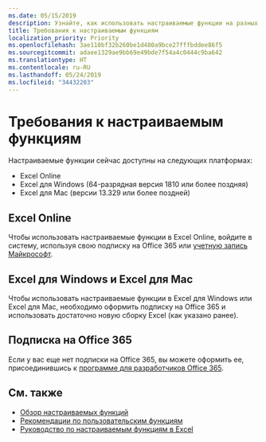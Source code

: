 ```yaml
---
ms.date: 05/15/2019
description: Узнайте, как использовать настраиваемые функции на разных платформах.
title: Требования к настраиваемым функциям
localization_priority: Priority
ms.openlocfilehash: 3ae110bf32b260be1d480a9bce27fffbddee86f5
ms.sourcegitcommit: adaee1329ae9bb69e49bde7f54a4c0444c9ba642
ms.translationtype: HT
ms.contentlocale: ru-RU
ms.lasthandoff: 05/24/2019
ms.locfileid: "34432203"
---
```

# <a name="custom-functions-requirements"></a>Требования к настраиваемым функциям

Настраиваемые функции сейчас доступны на следующих платформах:

- Excel Online
- Excel для Windows (64-разрядная версия 1810 или более поздняя)
- Excel для Mac (версии 13.329 или более поздней)

## <a name="excel-online"></a>Excel Online
Чтобы использовать настраиваемые функции в Excel Online, войдите в систему, используя свою подписку на Office 365 или [учетную запись Майкрософт](https://account.microsoft.com/account).

## <a name="excel-on-windows-and-excel-for-mac"></a>Excel для Windows и Excel для Mac
Чтобы использовать настраиваемые функции в Excel для Windows или Excel для Mac, необходимо оформить подписку на Office 365 и использовать достаточно новую сборку Excel (как указано ранее).

## <a name="subscribe-to-office-365"></a>Подписка на Office 365
Если у вас еще нет подписки на Office 365, вы можете оформить ее, присоединившись к [программе для разработчиков Office 365](https://developer.microsoft.com/ru-RU/office/dev-program).

## <a name="see-also"></a>См. также
* [Обзор настраиваемых функций](custom-functions-overview.md)
* [Рекомендации по пользовательским функциям](custom-functions-best-practices.md)
* [Руководство по настраиваемым функциям в Excel](../tutorials/excel-tutorial-create-custom-functions.md)
